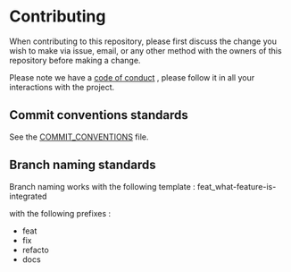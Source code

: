 # Contributing

When contributing to this repository, please first discuss the change you wish to make via issue, email, or any other method with the owners of this repository before making a change.

Please note we have a [code of conduct](CODE_OF_CONDUCT.md) , please follow it in all your interactions with the project.

## Commit conventions standards

See the [COMMIT_CONVENTIONS](COMMIT_CONVENTIONS.md) file.

## Branch naming standards

Branch naming works with the following template :
feat_what-feature-is-integrated

with the following prefixes :

-   feat
-   fix
-   refacto
-   docs
